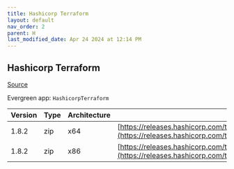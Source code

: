 ```yaml
---
title: Hashicorp Terraform
layout: default
nav_order: 2
parent: H
last_modified_date: Apr 24 2024 at 12:14 PM
---
```


## Hashicorp Terraform

[Source](https://www.terraform.io/)

Evergreen app: `HashicorpTerraform`

| Version | Type | Architecture | URI                                                                                                                                                                  |
| ------- | ---- | ------------ | -------------------------------------------------------------------------------------------------------------------------------------------------------------------- |
| 1.8.2   | zip  | x64          | [https://releases.hashicorp.com/terraform/1.8.2/terraform_1.8.2_windows_amd64.zip](https://releases.hashicorp.com/terraform/1.8.2/terraform_1.8.2_windows_amd64.zip) |
| 1.8.2   | zip  | x86          | [https://releases.hashicorp.com/terraform/1.8.2/terraform_1.8.2_windows_386.zip](https://releases.hashicorp.com/terraform/1.8.2/terraform_1.8.2_windows_386.zip)     |
